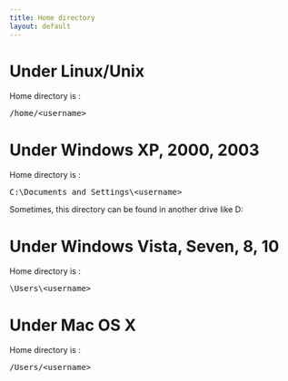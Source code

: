 ```yaml
---
title: Home directory
layout: default
---
```


# Under Linux/Unix
Home directory is :
<pre>
/home/&lt;username&gt;
</pre>

# Under Windows XP, 2000, 2003
Home directory is :
<pre>
C:\Documents and Settings\&lt;username&gt;
</pre>
Sometimes, this directory can be found in another drive like D:

# Under Windows Vista, Seven, 8, 10
Home directory is :
<pre>
\Users\&lt;username&gt;
</pre>

# Under Mac OS X
Home directory is :
<pre>
/Users/&lt;username&gt;
</pre>